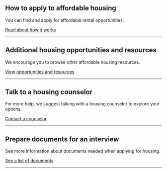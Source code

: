 <Icon symbol="file" size="2xl" className="border-primary border-b-4 inline-block pb-3 px-3 mb-2" />

## How to apply to affordable housing

You can find and apply for affordable rental opportunities.

[Read about how it works](#)

---

<Icon symbol="file" size="2xl" className="border-primary border-b-4 inline-block pb-3 px-3 my-1" />

## Additional housing opportunities and resources

We encourage you to browse other affordable housing resources.

[View opportunities and resources](/additional-resources)

---

<Icon symbol="file" size="2xl" className="border-primary border-b-4 inline-block pb-3 px-3 my-1" />

## Talk to a housing counselor

For more help, we suggest talking with a housing counselor to explore your options.

[Contact a counselor](#)

---

<Icon symbol="file" size="2xl" className="border-primary border-b-4 inline-block pb-3 px-3 my-1" />

## Prepare documents for an interview

See more information about documents needed when applying for housing.

[See a list of documents](#)

---
